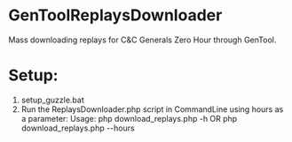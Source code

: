# GenToolReplaysDownloader
Mass downloading replays for C&amp;C Generals Zero Hour through GenTool.



# Setup:
1. setup_guzzle.bat
2. Run the ReplaysDownloader.php script in CommandLine using hours as a parameter:
   Usage: php download_replays.php -h <hours> OR php download_replays.php --hours <hours>
